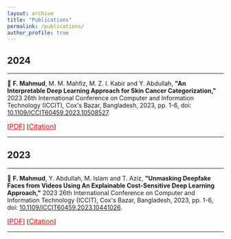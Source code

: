 ```yaml
---
layout: archive
title: "Publications"
permalink: /publications/
author_profile: true
---
```


## 2024

---

<!-- Paper 02 -->

📌 **F. Mahmud**, M. M. Mahfiz, M. Z. I. Kabir and Y. Abdullah, **"An Interpretable Deep Learning Approach for Skin Cancer Categorization,"** 2023 26th International Conference on Computer and Information Technology (ICCIT), Cox's Bazar, Bangladesh, 2023, pp. 1-6, doi: [10.1109/ICCIT60459.2023.10508527](https://ieeexplore.ieee.org/document/10508527).
<br>

[<a style="color:red;" href="https://www.researchgate.net/publication/380199255_An_Interpretable_Deep_Learning_Approach_for_Skin_Cancer_Categorization"><font size="3">PDF</font></a>] [<a style="color:red;" href="#" onclick="$('#rank2024_bib').toggle();return false;"><font size="3">Citation</font></a>]

<div id="rank2024_bib" class="bib" style="display:none;">
    <pre>
        @INPROCEEDINGS{10508527,
            author={Mahmud, Faysal and Mahfiz, Md. Mahin and Kabir, Md. Zobayer Ibna and Abdullah, Yusha},
            booktitle={2023 26th International Conference on Computer and Information Technology (ICCIT)}, 
            title={An Interpretable Deep Learning Approach for Skin Cancer Categorization}, 
            year={2023},
            volume={},
            number={},
            pages={1-6},
            keywords={Deep learning;Visualization;Explainable AI;Computational modeling;Medical services;Skin;Lesions;Skin Cancer Detection;Deep Learning;Pre-trained Models;Convolutional Neural Networks (CNN);HAM10000;Medical Imaging;Explainable Artificial Intelligence (XAI)},
            doi={10.1109/ICCIT60459.2023.10508527}
        }

    </pre>
</div>

---

## 2023

---

<!-- Paper 01 -->

📌 **F. Mahmud**, Y. Abdullah, M. Islam and T. Aziz, **"Unmasking Deepfake Faces from Videos Using An Explainable Cost-Sensitive Deep Learning Approach,"** 2023 26th International Conference on Computer and Information Technology (ICCIT), Cox's Bazar, Bangladesh, 2023, pp. 1-6, doi: [10.1109/ICCIT60459.2023.10441026](https://ieeexplore.ieee.org/document/10441026).

[<a style="color:red;" href="https://www.researchgate.net/publication/378533983_Unmasking_Deepfake_Faces_from_Videos_Using_An_Explainable_Cost-Sensitive_Deep_Learning_Approach"><font size="3">PDF</font></a>] [<a style="color:red;" href="#" onclick="$('#rank2023_bib').toggle();return false;"><font size="3">Citation</font></a>]

<div id="rank2023_bib" class="bib" style="display:none;">
    <pre>
        @INPROCEEDINGS{10441026,
            author={Mahmud, Faysal and Abdullah, Yusha and Islam, Minhajul and Aziz, Tahsin},
            booktitle={2023 26th International Conference on Computer and Information Technology (ICCIT)}, 
            title={Unmasking Deepfake Faces from Videos Using An Explainable Cost-Sensitive Deep Learning Approach}, 
            year={2023},
            volume={},
            number={},
            pages={1-6},
            keywords={Deep learning;Deepfakes;Adaptation models;Face recognition;Computational modeling;Feature extraction;Convolutional neural networks;Deepfake video;Keyframe;Explainable AI (XAI);Cost-sensitive;Face Detection;CelebDf;FaceForensics++;CNN},
            doi={10.1109/ICCIT60459.2023.10441026}
        }

    </pre>

</div>

---
